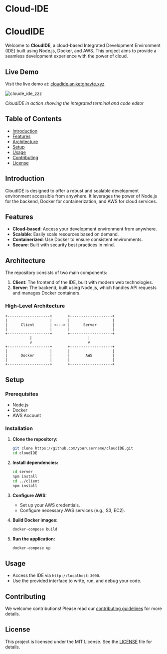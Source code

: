 ﻿# Cloud-IDE
# CloudIDE

Welcome to **CloudIDE**, a cloud-based Integrated Development Environment (IDE) built using Node.js, Docker, and AWS. This project aims to provide a seamless development experience with the power of cloud.
## Live Demo

Visit the live demo at: [cloudide.aniketghavte.xyz](https://cloudide.aniketghavte.xyz)

![cloude_ide_zzz](https://github.com/user-attachments/assets/7ac7195f-b780-4f2f-ada9-c4098e940c6b)


*CloudIDE in action showing the integrated terminal and code editor*

## Table of Contents
- [Introduction](#introduction)
- [Features](#features)
- [Architecture](#architecture)
- [Setup](#setup)
- [Usage](#usage)
- [Contributing](#contributing)
- [License](#license)

## Introduction

CloudIDE is designed to offer a robust and scalable development environment accessible from anywhere. It leverages the power of Node.js for the backend, Docker for containerization, and AWS for cloud services.

## Features

- **Cloud-based**: Access your development environment from anywhere.
- **Scalable**: Easily scale resources based on demand.
- **Containerized**: Use Docker to ensure consistent environments.
- **Secure**: Built with security best practices in mind.

## Architecture

The repository consists of two main components:

1. **Client**: The frontend of the IDE, built with modern web technologies.
2. **Server**: The backend, built using Node.js, which handles API requests and manages Docker containers.

### High-Level Architecture

```
+-------------------+       +-------------------+
|                   |       |                   |
|      Client       | <---> |      Server       |
|                   |       |                   |
+-------------------+       +-------------------+
           |                         |
           v                         v
+-------------------+       +-------------------+
|                   |       |                   |
|      Docker       |       |       AWS         |
|                   |       |                   |
+-------------------+       +-------------------+
```

## Setup

### Prerequisites

- Node.js
- Docker
- AWS Account

### Installation

1. **Clone the repository:**
    ```sh
    git clone https://github.com/yourusername/cloudIDE.git
    cd cloudIDE
    ```

2. **Install dependencies:**
    ```sh
    cd server
    npm install
    cd ../client
    npm install
    ```

3. **Configure AWS:**
    - Set up your AWS credentials.
    - Configure necessary AWS services (e.g., S3, EC2).

4. **Build Docker images:**
    ```sh
    docker-compose build
    ```

5. **Run the application:**
    ```sh
    docker-compose up
    ```

## Usage

- Access the IDE via `http://localhost:3000`.
- Use the provided interface to write, run, and debug your code.

## Contributing

We welcome contributions! Please read our [contributing guidelines](CONTRIBUTING.md) for more details.

## License

This project is licensed under the MIT License. See the [LICENSE](LICENSE) file for details.
